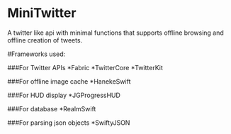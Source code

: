 # MiniTwitter
A twitter like api with minimal functions that supports offline browsing and offline creation of tweets.

#Frameworks used:

###For Twitter APIs
*Fabric
*TwitterCore
*TwitterKit

###For offline image cache
*HanekeSwift

###For HUD display
*JGProgressHUD

###For database
*RealmSwift

###For parsing json objects
*SwiftyJSON
